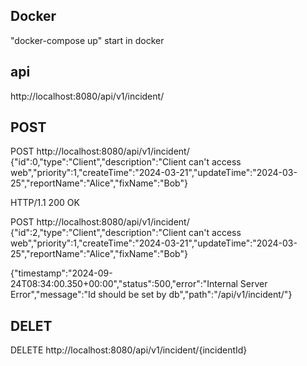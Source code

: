 
## Docker 
"docker-compose up" start in docker 

## api

http://localhost:8080/api/v1/incident/


## POST

POST http://localhost:8080/api/v1/incident/
{"id":0,"type":"Client","description":"Client can't access web","priority":1,"createTime":"2024-03-21","updateTime":"2024-03-25","reportName":"Alice","fixName":"Bob"}

HTTP/1.1 200 OK


POST http://localhost:8080/api/v1/incident/
{"id":2,"type":"Client","description":"Client can't access web","priority":1,"createTime":"2024-03-21","updateTime":"2024-03-25","reportName":"Alice","fixName":"Bob"}


{"timestamp":"2024-09-24T08:34:00.350+00:00","status":500,"error":"Internal Server Error","message":"Id should be set by db","path":"/api/v1/incident/"}
## DELET

DELETE http://localhost:8080/api/v1/incident/{incidentId}